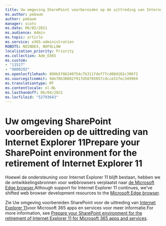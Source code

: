 ```yaml
---
title: Uw omgeving SharePoint voorbereiden op de uittreding van Internet Explorer 11
ms.author: pebaum
author: pebaum
manager: scotv
ms.date: 06/02/2021
ms.audience: Admin
ms.topic: article
ms.service: o365-administration
ROBOTS: NOINDEX, NOFOLLOW
localization_priority: Priority
ms.collection: Adm_O365
ms.custom:
- "11527"
- "9000292"
ms.openlocfilehash: 890b5f86240754c7b311fdef77cd08d101c396f2
ms.sourcegitcommit: 9de78b30602f917d58705057cdcce31fec349969
ms.translationtype: MT
ms.contentlocale: nl-NL
ms.lasthandoff: 06/04/2021
ms.locfileid: "52793643"
---
```

# <a name="prepare-your-sharepoint-environment-for-the-retirement-of-internet-explorer-11"></a><span data-ttu-id="ed902-102">Uw omgeving SharePoint voorbereiden op de uittreding van Internet Explorer 11</span><span class="sxs-lookup"><span data-stu-id="ed902-102">Prepare your SharePoint environment for the retirement of Internet Explorer 11</span></span>

<span data-ttu-id="ed902-103">Hoewel de ondersteuning voor Internet Explorer 11 blijft bestaan, hebben we de ontwikkelingsbronnen voor webbrowsers verplaatst naar [de Microsoft Edge browser.](https://www.microsoft.com/edge/business)</span><span class="sxs-lookup"><span data-stu-id="ed902-103">Although support for Internet Explorer 11 continues, we’ve shifted web browser development resources to the [Microsoft Edge browser](https://www.microsoft.com/edge/business).</span></span> 

<span data-ttu-id="ed902-104">Zie Uw omgeving voorbereiden SharePoint voor de uittreding van [Internet Explorer 11](/sharepoint/prepare-ie11)voor Microsoft 365 apps en services voor meer informatie.</span><span class="sxs-lookup"><span data-stu-id="ed902-104">For more information, see [Prepare your SharePoint environment for the retirement of Internet Explorer 11 for Microsoft 365 apps and services](/sharepoint/prepare-ie11).</span></span>

